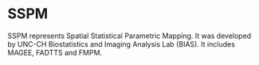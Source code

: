 # SSPM
SSPM represents Spatial Statistical Parametric Mapping. It was developed by UNC-CH Biostatistics and Imaging Analysis Lab (BIAS).  It includes MAGEE, FADTTS and FMPM. 
